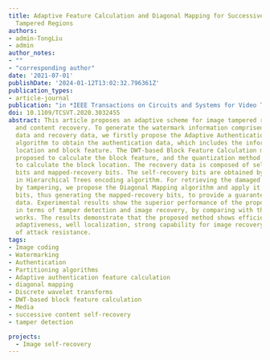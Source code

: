 ```yaml
---
title: Adaptive Feature Calculation and Diagonal Mapping for Successive Recovery of
  Tampered Regions
authors:
- admin-TongLiu
- admin
author_notes:
- ""
- "corresponding author"
date: '2021-07-01'
publishDate: '2024-01-12T13:02:32.796361Z'
publication_types:
- article-journal
publication: "in *IEEE Transactions on Circuits and Systems for Video Technology* [SCI, JCR Q1]"
doi: 10.1109/TCSVT.2020.3032455
abstract: This article proposes an adaptive scheme for image tampered region localization
  and content recovery. To generate the watermark information comprised of the authentication
  data and recovery data, we firstly propose the Adaptive Authentication Feature Calculation
  algorithm to obtain the authentication data, which includes the information of block
  location and block feature. The DWT-based Block Feature Calculation method is then
  proposed to calculate the block feature, and the quantization method is employed
  to calculate the block location. The recovery data is composed of self-recovery
  bits and mapped-recovery bits. The self-recovery bits are obtained by the Set Partitioning
  in Hierarchical Trees encoding algorithm. For retrieving the damaged codes caused
  by tampering, we propose the Diagonal Mapping algorithm and apply it to the self-recovery
  bits, thus generating the mapped-recovery bits, to provide a guarantee of recovery
  data. Experimental results show the superior performance of the proposed scheme
  in terms of tamper detection and image recovery, by comparing with the state-of-the-art
  works. The results demonstrate that the proposed method shows efficiency in the
  adaptiveness, well localization, strong capability for image recovery, and the effectiveness
  of attack resistance.
tags:
- Image coding
- Watermarking
- Authentication
- Partitioning algorithms
- Adaptive authentication feature calculation
- diagonal mapping
- Discrete wavelet transforms
- DWT-based block feature calculation
- Media
- successive content self-recovery
- tamper detection

projects:
  - Image self-recovery
---
```


